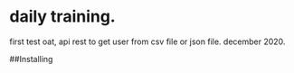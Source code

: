 # daily training.

first test oat, api rest to get user from csv file or json file. december 2020.

##Installing
